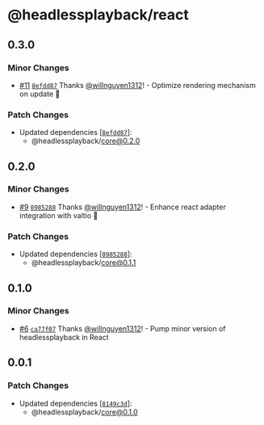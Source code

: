 # @headlessplayback/react

## 0.3.0

### Minor Changes

- [#11](https://github.com/willnguyen1312/headlessplayback/pull/11)
  [`8efdd87`](https://github.com/willnguyen1312/headlessplayback/commit/8efdd87e9e0485fbad05339f4061fbdee8a409aa) Thanks
  [@willnguyen1312](https://github.com/willnguyen1312)! - Optimize rendering mechanism on update 💞

### Patch Changes

- Updated dependencies
  [[`8efdd87`](https://github.com/willnguyen1312/headlessplayback/commit/8efdd87e9e0485fbad05339f4061fbdee8a409aa)]:
  - @headlessplayback/core@0.2.0

## 0.2.0

### Minor Changes

- [#9](https://github.com/willnguyen1312/headlessplayback/pull/9)
  [`0985288`](https://github.com/willnguyen1312/headlessplayback/commit/0985288422d4500d19680d5c137afb9b5db35612) Thanks
  [@willnguyen1312](https://github.com/willnguyen1312)! - Enhance react adapter integration with valtio 💞

### Patch Changes

- Updated dependencies
  [[`0985288`](https://github.com/willnguyen1312/headlessplayback/commit/0985288422d4500d19680d5c137afb9b5db35612)]:
  - @headlessplayback/core@0.1.1

## 0.1.0

### Minor Changes

- [#6](https://github.com/willnguyen1312/headlessplayback/pull/6)
  [`ca77f07`](https://github.com/willnguyen1312/headlessplayback/commit/ca77f0788dda5d0106118c77e1010cf60701c8e6) Thanks
  [@willnguyen1312](https://github.com/willnguyen1312)! - Pump minor version of headlessplayback in React

## 0.0.1

### Patch Changes

- Updated dependencies
  [[`8149c3d`](https://github.com/willnguyen1312/headlessplayback/commit/8149c3d1c500efcd6f4e1a9f33b9550cc23c2f28)]:
  - @headlessplayback/core@0.1.0
